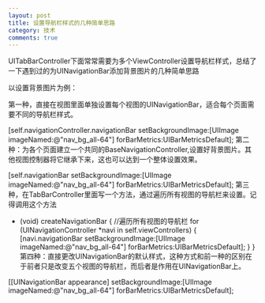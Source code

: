 ```yaml
---
layout: post
title: 设置导航栏样式的几种简单思路
category: 技术
comments: true
---
```


UITabBarController下面常常需要为多个ViewController设置导航栏样式，总结了一下遇到过的为UINavigationBar添加背景图片的几种简单思路

以设置背景图片为例：

第一种，直接在视图里面单独设置每个视图的UINavigationBar，适合每个页面需要不同的导航栏样式。

[self.navigationController.navigationBar setBackgroundImage:[UIImage imageNamed:@"nav_bg_all-64"] forBarMetrics:UIBarMetricsDefault];
第二种：为各个页面建立一个共同的BaseNavigationController,设置好背景图片。其他视图控制器将它继承下来，这也可以达到一个整体设置效果。

[self.navigationBar setBackgroundImage:[UIImage imageNamed:@"nav_bg_all-64"] forBarMetrics:UIBarMetricsDefault];
第三种，在TabBarController里面写一个方法，通过遍历所有视图的导航栏来设置。记得调用这个方法

- (void) createNavigationBar {
//遍历所有视图的导航栏
for (UINavigationController *navi in self.viewControllers) {
[navi.navigationBar setBackgroundImage:[UIImage imageNamed:@"nav_bg_all-64"]             forBarMetrics:UIBarMetricsDefault];
}
} 第四种：直接更改UINavigationBar的默认样式，这种方式和前一种的区别在于前者只是改变五个视图的导航栏，而后者是作用在UINavigationBar上。

[[UINavigationBar appearance] setBackgroundImage:[UIImage imageNamed:@"nav_bg_all-64"] forBarMetrics:UIBarMetricsDefault];
